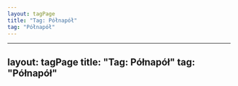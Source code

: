 ```yaml
---
layout: tagPage
title: "Tag: Półnapół"
tag: "Półnapół"
---
```

---
layout: tagPage
title: "Tag: Półnapół"
tag: "Półnapół"
---
